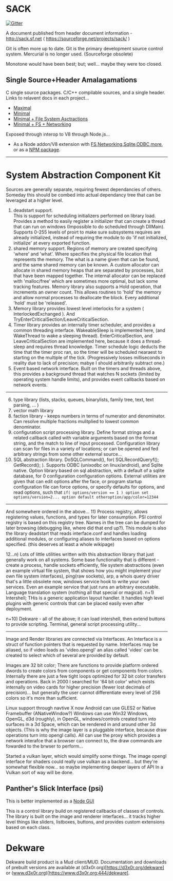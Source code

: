 # SACK

[![Gitter](https://badges.gitter.im/FreedomCollective/Sack.svg)](https://gitter.im/FreedomCollective/Sack?utm_source=badge&utm_medium=badge&utm_campaign=pr-badge&utm_content=badge)


A document published from header document information - http://sack.sf.net  ( https://sourceforge.net/projects/sack/ )

Git is often more up to date.  Git is the primary development source control system.  Mercurial is no longer used. (Sourceforge obsolete)

Monotone would have been best; but; well... maybe they were too closed.

## Single Source+Header Amalagamations

C single source packages.  C/C++ compilable sources, and a single header.  Links to relavent docs in each project...

- [Maximal](https://github.com/d3x0r/micro-C-Boost-Core)
- [Minimal](https://github.com/d3x0r/micro-C-Boost-Types)
- [Minimal + File System Asctractions](https://github.com/d3x0r/micro-C-Boost-FileSystem)
- [Minimal + FS + Networking ](https://github.com/d3x0r/micro-C-Boost-Network)

Exposed through interop to V8 through Node.js...

- As a Node addon/V8 extension with [FS,Networking,Sqlite,ODBC,more](https://github.com/d3x0r/sack.vfs), or as a [NPM package](npmjs.org/package/sack.vfs).

---------------

# System Abstraction Component Kit

Sources are generally separate, requiring fewest dependancies of others.
Someday this should be combed into actual dependancy tree that can be leveraged at a higher level.

1) deadstart support.  
  This is support for scheduling initializers performed on library load.   Provides a method to easily register a initializer that can create a thread that can run on windows (Impossible to do scheduled through DllMain).  
  Supports 0-255 levels of proirt to make sure subsystems requires are already initialized, instead of requiring the module to do 'if not initialized, initialize' at every exported function.
2) shared memory support.  Regions of memory are created specifying 'where' and 'what'.  Where specifies the physical file location that represents the memory.  The what is a name given that can be found, and the same shared memory can be known.   A custom allocator can allocate in shared memory heaps that are separated by processes, but that have been mapped together.  The internal allocator can be replaced with 'malloc/free' which are sometimes more optimal, but lack some tracking features. Memory library also supports a Hold operation, that increments an owner count.   This allows routines to 'hold' the memory and allow normal processes to deallocate the block.  Every additional 'hold' must be 'released'.   
3) Memory library provides lowest level interlocks for a system ( InterlockedExchanged ).  And TryEnterCriticalSection/LeaveCriticalSection.
4) Timer library provides an internally timer scheduler, and provides a common threading interface.  WakeableSleep is implemented here, (and WakeThread to wake a sleeping thread).  EnterCriticalSection, and LeaveCriticalSection are implemented here, because it does a thread-sleep and requires thread knowledge.  Timer schedule logic deducts the time that the timer proc ran, so the timer will be scheduled nearaest to starting on the multiple of the tick.  (Progressively losses milliseconds in reality due to lack of precision; mabye I should arbitrarily subtract one.)
5) Event based network interface.  Built on the timers and threads above, this provides a background thread that watches N sockets (limited by operating system handle limits), and provides event callbacks based on network events.   

--- 

6) type library (lists, stacks, queues, binarylists, family tree, text, text parsing, ... )
7) vector math library
8) faction library - keeps numbers in terms of numerator and denominator.  Can resolve multiple fractions mulitplied to lowest common denominator.
9) configuration script processing library.   Define format strings and a related callback called with variable arguments based on the format string, and the match to line of input processed.   Configuration library can scan for files in a variety of locations; or can be opened and fed arbitrary strings from some other external source... 
10) SQL abstraction library.  DoSQLCommand(), for( SQLRecordQueryf(); GetRecord(); ).  Supports ODBC (unixodbc on linux/android), and Sqlite native.   Option library based on sql abstraction, with a default of a sqlite database, for 0 configuration configuration options.  External utilities are given that can edit options after the face, or program startup configuration file can force options, or specify defaults for options, and read options, such that ```if( options/version == 1 ) option set options/version=2... option default otheroption/app/color=12344```

---
And somewhere ordered in the above...
11) Process registry, allows registering values, functions, and types for later consumption.  PSI control registry is based on this registry tree.  Names in the tree can be dumped for later browsing (debugging like, where did that end up?).  This module is also the library deadstart that reads interface.conf and handles loading additional modules, or configuring aliases to interfaces based on options specified.  (this deserves at least a whole wikipage)

12...n) Lots of little utilities written with this abstraction library that just generally work on all systems.
Some base functionality that is different  - create a process, handle sockets efficiently, file system abstractions (even an example virtual file system, that shows how you might implement your own file system interfaces), ping(raw sockets), arp, a whois query driver that's a little obsolete now, windows service hook to write your own services.  Even an example service that just runs an arbitrary executable.  Language translation system (nothing all that special or magical).
n+1) Intershell; THis is a generic application layout handler.  It handles high level plugins with generic controls that can be placed easily even after deployment.

n+10) Dekware - all of the above; it can load intershell, then extend buttons to provide scripting.  Terminal, general script processing utility... 


---

Image and Render libraries are connected via Interfaces.  An Interface is a struct of function pointers that is requested by name.  Interfaces may be aliased, so if video loads as 'video.opengl' an alias called 'video' can be created to select which of several are provided by default.

Images are 32 bit color; There are functions to provide platform ordered dwords to create colors from components or get components from colors.   Internally there are just a few tight loops optimized for 32 bit color transfers and operations.  Back in 2000 I searched for '64 bit color' which exists internally on video cards for higher precision (fewer lost decimals of precision)... but generally the user cannot differentiate every level of 256 colors so it's more than sufficient.

Linux support through navtive X now
Android can use GLES2 or Native Framebuffer (ANativeWindow?)
Windows can use Win32 Windows, OpenGL, d3d (roughly), in OpenGL, windows/controls created turn into surfaces in a 3d Space, which can be rendered in and around other 3d objects.   (This is why the image layer is a pluggable interface, because draw operations turn into opengl calls).
All can use the proxy which provides a network interafce that a browser can connect to, the draw commands are fowarded to the brwser to perform... 

Started a vulkan layer, which would simplify some things.  The image opengl interface for shaders could really use vulkan as a backend... but they're somewhat flexible now... so maybe implementing deeper layers of API In a Vulkan sort of way will be done.

## Panther's Slick Interface (psi) 

This is better implemented as a [Node GUI](https://github.com/d3x0r/sack.vfs/tree/sack-gui)

This is a control library build on registered callbacks of classes of controls.  The library is built on the image and renderer interfaces... it tracks higher level things like sliders, listboxes, buttons, and provides custom extensions based on each class.

# Dekware

Dekware build product is a Mud client/MUD.  Documentation and downloads of prebuilt versions are available at (d3x0r.org)[https://d3x0r.org/dekware] or (www.d3x0r.org)[https://www.d3x0r.org:444/dekware].


